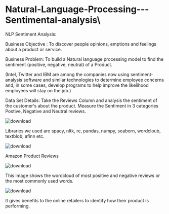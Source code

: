 # Natural-Language-Processing---Sentimental-analysis\


NLP Sentiment Analysis:

Business Objective : To discover people opinions, emptions and feelings about a product or service.

Business Problem: To build a Natural language processing model to find the sentiment (positive, negative, neutral) of a Product. 

(Intel, Twitter and IBM are among the companies now using sentiment-analysis software and similar technologies to determine employee concerns and, in some cases, develop programs to help improve the likelihood employees will stay on the job.)

Data Set Details:
Take the Reviews Column and analysis the sentiment of the customer's about the product.
Measure the Sentiment in 3 categories Postive, Negative and Neutral reviews.


![download](https://user-images.githubusercontent.com/103837830/175078303-f60570f9-157e-464b-a5e8-2fc47adba64f.jpg)



Libraries we used are spacy, nltk, re, pandas, numpy, seaborn, wordcloub, textblob, afinn etc.


![download](https://user-images.githubusercontent.com/103837830/175079437-c8991afb-cca2-4065-b7d3-3cadddd9bdc9.png)

Amazon Product Reviews

![download](https://user-images.githubusercontent.com/103837830/175079513-f691f83a-f163-44cb-81fb-fc8b595aa24d.jpg)

This image shows the wordcloud of most positive and negative reviews or the most commonly used words.


![download](https://user-images.githubusercontent.com/103837830/175079587-69bf7be7-8447-4867-aeb8-6cab915896b3.jpg)

It gives benefits to the online retailers to identify how their product is performing. 
